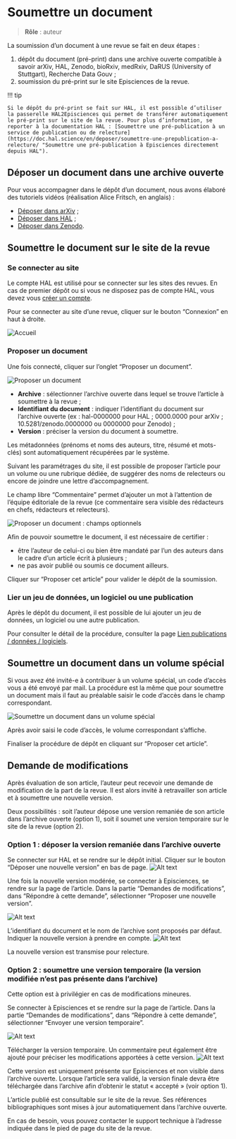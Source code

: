 # Soumettre un document

> **Rôle** : auteur

La soumission d’un document à une revue se fait en deux étapes :

1. dépôt du document (pré-print) dans une archive ouverte compatible à savoir arXiv, HAL, Zenodo, bioRxiv, medRxiv, DaRUS (University of Stuttgart), Recherche Data Gouv ;
2. soumission du pré-print sur le site Episciences de la revue.

!!! tip

    Si le dépôt du pré-print se fait sur HAL, il est possible d’utiliser la passerelle HAL2Episciences qui permet de transférer automatiquement le pré-print sur le site de la revue. Pour plus d’information, se reporter à la documentation HAL : [Soumettre une pré-publication à un service de publication ou de relecture](https://doc.hal.science/en/deposer/soumettre-une-prepublication-a-relecture/ "Soumettre une pré-publication à Episciences directement depuis HAL").


## Déposer un document dans une archive ouverte
Pour vous accompagner dans le dépôt d’un document, nous avons élaboré des tutoriels vidéos (réalisation Alice 
Fritsch, en anglais) :

- [Déposer dans arXiv](https://www.youtube.com/watch?v=NuRbY7GABBo&list=PL0c4IRNUxuKdeH8Ll8pQ1tYT9kBJjdN03&index=1/ "Déposer dans arXiv (English)") ;
- [Déposer dans HAL](https://www.youtube.com/watch?v=sssV21RX8Zw&list=PL0c4IRNUxuKdeH8Ll8pQ1tYT9kBJjdN03&index=2/ "Déposer dans HAL (English)") ;
- [Déposer dans Zenodo](https://www.youtube.com/watch?v=84w-XEDDYy8&list=PL0c4IRNUxuKdeH8Ll8pQ1tYT9kBJjdN03&index=3/ "Déposer dans Zenodo (English)").

## Soumettre le document sur le site de la revue
### Se connecter au site
Le compte HAL est utilisé pour se connecter sur les sites des revues. En cas de premier dépôt ou si vous ne disposez 
pas de compte HAL, vous devez vous [créer un compte](https://doc.episciences.org/fr/account/ "Créer un compte sur un
site de revue").

Pour se connecter au site d’une revue, cliquer sur le bouton “Connexion” en haut à droite.

![Accueil](img/submission_welcome.png "Accueil")

### Proposer un document
Une fois connecté, cliquer sur l’onglet “Proposer un document”.

![Proposer un document](img/submission_submit-1.png "Proposer un document")

+ **Archive** : sélectionner l’archive ouverte dans lequel se trouve l’article à soumettre à la revue ;
+ **Identifiant du document** : indiquer l’identifiant du document sur l’archive ouverte (ex : hal-0000000 pour HAL ; 0000.0000 pour arXiv ; 10.5281/zenodo.0000000 ou 0000000 pour Zenodo) ;
+ **Version** : préciser la version du document à soumettre.

Les métadonnées (prénoms et noms des auteurs, titre, résumé et mots-clés) sont automatiquement récupérées par le système.

Suivant les paramétrages du site, il est possible de proposer l’article pour un volume ou une rubrique dédiée, de suggérer des noms de relecteurs ou encore de joindre une lettre d’accompagnement.

Le champ libre “Commentaire” permet d’ajouter un mot à l’attention de l’équipe éditoriale de la revue (ce commentaire sera visible des rédacteurs en chefs, rédacteurs et relecteurs).


![Proposer un document : champs optionnels](img/submission_submit-2.png "Proposer un document : champs optionnels")

Afin de pouvoir soumettre le document, il est nécessaire de certifier :

+ être l’auteur de celui-ci ou bien être mandaté par l’un des auteurs dans le cadre d’un article écrit à plusieurs ; 
+ ne pas avoir publié ou soumis ce document ailleurs.

Cliquer sur “Proposer cet article” pour valider le dépôt de la soumission.

### Lier un jeu de données, un logiciel ou une publication
Après le dépôt du document, il est possible de lui ajouter un jeu de données, un logiciel ou une autre publication.

Pour consulter le détail de la procédure, consulter la page [Lien publications / données / logiciels](https://doc.episciences.org/fr/software/ "Lien publications / données / logiciels").


## Soumettre un document dans un volume spécial
Si vous avez été invité-e à contribuer à un volume spécial, un code d’accès vous a été envoyé par mail. La procédure 
est la même que pour soumettre un document mais il faut au préalable saisir le code d’accès dans le champ correspondant.

![Soumettre un document dans un volume spécial](img/submission_submit-3.png "Soumettre un document dans un volume spécial")

Après avoir saisi le code d’accès, le volume correspondant s’affiche.

Finaliser la procédure de dépôt en cliquant sur “Proposer cet article”.

## Demande de modifications
Après évaluation de son article, l’auteur peut recevoir une demande de modification de la part de la revue. Il est alors invité à retravailler son article et à soumettre une nouvelle version.

Deux possibilités : soit l’auteur dépose une version remaniée de son article dans l’archive ouverte (option 1), soit il soumet une version temporaire sur le site de la revue (option 2).

### Option 1 : déposer la version remaniée dans l’archive ouverte

Se connecter sur HAL et se rendre sur le dépôt initial. Cliquer sur le bouton “Déposer une nouvelle version” en bas de page.
![Alt text](img/submission_submit-HAL.png "Déposer une nouvelle version")

Une fois la nouvelle version modérée, se connecter à Episciences, se rendre sur la page de l’article. Dans la partie “Demandes de modifications”, dans “Répondre à cette demande”, sélectionner “Proposer une nouvelle version”.

![Alt text](img/submission_submit-4.png "Proposer une nouvelle version")

L’identifiant du document et le nom de l’archive sont proposés par défaut. Indiquer la nouvelle version à prendre en 
compte.
![Alt text](img/submission_submit-5.png "Proposer une nouvelle version : choix de la version")

La nouvelle version est transmise pour relecture.

### Option 2 : soumettre une version temporaire (la version modifiée n’est pas présente dans l’archive)

Cette option est à privilégier en cas de modifications mineures.

Se connecter à Episciences et se rendre sur la page de l’article. 
Dans la partie “Demandes de modifications”, dans “Répondre à cette demande”, sélectionner “Envoyer une version temporaire”.

![Alt text](img/submission_submit-6.png "Envoyer une version temporaire")

Télécharger la version temporaire. Un commentaire peut également être ajouté pour préciser les modifications apportées à cette version.
![Alt text](img/submission_submit-7.png "Envoyer une version temporaire : ajouter un commentaire")

Cette version est uniquement présente sur Episciences et non visible dans l’archive ouverte. Lorsque l’article sera validé, la version finale devra être téléchargée dans l’archive afin d’obtenir le statut « accepté » (voir option 1).



L’article publié est consultable sur le site de la revue. Ses références bibliographiques sont mises à jour automatiquement dans l’archive ouverte.

En cas de besoin, vous pouvez contacter le support technique à l’adresse indiquée dans le pied de page du site de la 
revue.